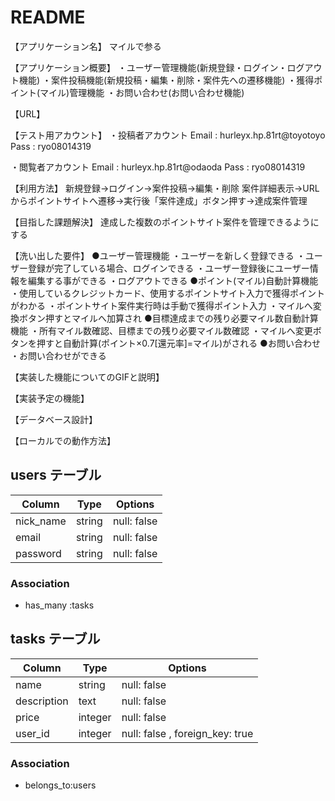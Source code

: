 # README

【アプリケーション名】
マイルで参る

【アプリケーション概要】
・ユーザー管理機能(新規登録・ログイン・ログアウト機能)
・案件投稿機能(新規投稿・編集・削除・案件先への遷移機能)
・獲得ポイント(マイル)管理機能
・お問い合わせ(お問い合わせ機能)

【URL】


【テスト用アカウント】
・投稿者アカウント
Email : hurleyx.hp.81rt@toyotoyo
Pass  : ryo08014319

・閲覧者アカウント
Email : hurleyx.hp.81rt@odaoda
Pass  : ryo08014319


【利用方法】
新規登録→ログイン→案件投稿→編集・削除
案件詳細表示→URLからポイントサイトへ遷移→実行後「案件達成」ボタン押す→達成案件管理

【目指した課題解決】
達成した複数のポイントサイト案件を管理できるようにする

【洗い出した要件】
●ユーザー管理機能
・ユーザーを新しく登録できる
・ユーザー登録が完了している場合、ログインできる
・ユーザー登録後にユーザー情報を編集する事ができる
・ログアウトできる
●ポイント(マイル)自動計算機能
・使用しているクレジットカード、使用するポイントサイト入力で獲得ポイントがわかる
・ポイントサイト案件実行時は手動で獲得ポイント入力
・マイルへ変換ボタン押すとマイルへ加算され
●目標達成までの残り必要マイル数自動計算機能
・所有マイル数確認、目標までの残り必要マイル数確認
・マイルへ変更ボタンを押すと自動計算(ポイント×0.7[還元率]=マイル)がされる
●お問い合わせ
・お問い合わせができる

【実装した機能についてのGIFと説明】

【実装予定の機能】

【データベース設計】
 
【ローカルでの動作方法】


## users テーブル

| Column        | Type    | Options     |
| --------------| ------  | ----------- |
| nick_name     | string  | null: false |
| email         | string  | null: false |
| password      | string  | null: false |
### Association

- has_many :tasks

## tasks テーブル

| Column           | Type     |Options           |
| -----------------| -------- | ------------------|
| name             | string   | null: false       |
| description      | text     | null: false       |
| price            | integer  | null: false       |
| user_id          | integer  | null: false , foreign_key: true          |
### Association

- belongs_to:users
